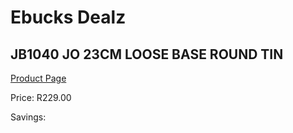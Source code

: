
# Ebucks Dealz
## JB1040 JO 23CM LOOSE BASE ROUND TIN
[Product Page](https://www.ebucks.com/web/shop/productSelected.do?prodId=1135598442&catId=704983235)

Price: R229.00

Savings: 


	